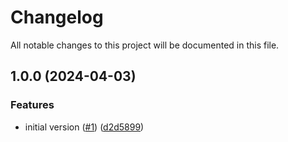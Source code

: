# Changelog

All notable changes to this project will be documented in this file.

## 1.0.0 (2024-04-03)


### Features

* initial version ([#1](https://github.com/acai-consulting/terraform-aws-acf-core-configuration-new/issues/1)) ([d2d5899](https://github.com/acai-consulting/terraform-aws-acf-core-configuration-new/commit/d2d5899c092d223f69c94339e40a44a2f87f2a71))
